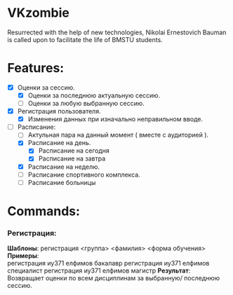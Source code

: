 # VKzombie
Resurrected with the help of new technologies, Nikolai Ernestovich Bauman is called upon to facilitate the life of BMSTU students.
# Features:

- [x] Оценки за сессию.  
  - [x] Оценки за последнюю актуальную сессию.
  - [ ] Оценки за любую выбранную сессию.
- [x] Регистрация пользователя.
  - [x] Изменения данных при изначально неправильном вводе.
- [ ] Расписание:
  - [ ] Актульная пара на данный момент ( вместе с аудиторией ).
  - [x] Расписание на день.
    - [x] Расписание на сегодня
    - [x] Расписание на завтра
  - [x] Расписание на неделю.
  - [ ] Расписание спортивного комплекса.
  - [ ] Расписание больницы

# Commands:
### Регистрация:  
**Шаблоны**:
регистрация <группа> <фамилия> <форма обучения>
**Примеры**:  
регистрация иу371 елфимов бакалавр
регистрация иу371 елфимов специалист
регистрация иу371 елфимов магистр
**Результат**:  
Возвращает оценки по всем дисциплинам за выбранную/ последнюю сессию.
 

      
